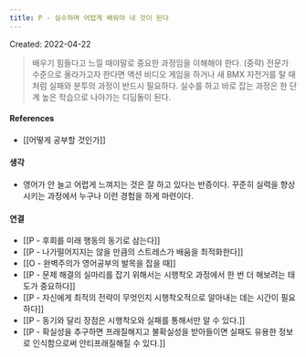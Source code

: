 ```yaml
---
title: P - 실수하며 어렵게 배워야 내 것이 된다
---
```


Created: 2022-04-22

>배우기 힘들다고 느낄 때야말로 중요한 과정임을 이해해야 한다. (중략) 전문가 수준으로 올라가고자 한다면 액션 비디오 게임을 하거나 새 BMX 자전거를 탈 때처럼 실패와 분투의 과정이 반드시 필요하다. 실수를 하고 바로 잡는 과정은 한 단계 높은 학습으로 나아가는 디딤돌이 된다.

#### References
- [[어떻게 공부할 것인가]]

#### 생각
- 영어가 안 늘고 어렵게 느껴지는 것은 잘 하고 있다는 반증이다. 꾸준히 실력을 향상시키는 과정에서 누구나 이런 경험을 하게 마련이다.

#### 연결
- [[P - 후회를 미래 행동의 동기로 삼는다]]
- [[P - 나가떨어지지는 않을 만큼의 스트레스가 배움을 최적화한다]]
- [[O - 완벽주의가 영어공부의 발목을 잡을 때]]
- [[P - 문제 해결의 실마리를 잡기 위해서는 시행착오 과정에서 한 번 더 해보려는 태도가 중요하다]]
- [[P -  자신에게 최적의 전략이 무엇인지 시행착오적으로 알아내는 데는 시간이 필요하다]]
- [[P -  동기와 달리 장점은 시행착오와 실패를 통해서만 알 수 있다.]]
- [[P - 확실성을 추구하면 프래질해지고 불확실성을 받아들이면 실패도 유용한 정보로 인식함으로써 안티프래질해질 수 있다.]]